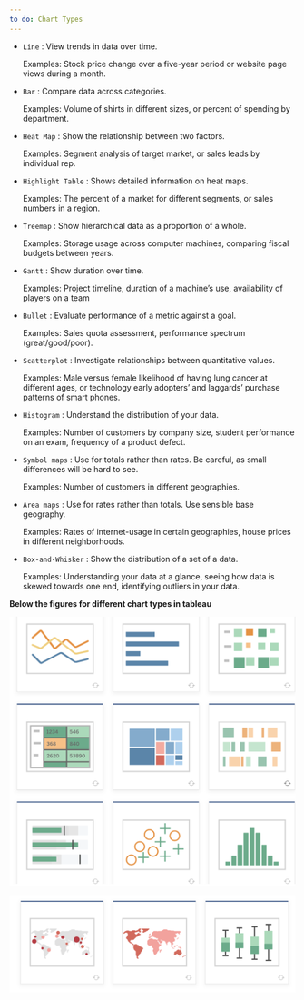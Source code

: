 ```yaml
---
to do: Chart Types
---
```


* `Line`            : View trends in data over time.  

    Examples:  Stock price change over a five-year period or website page views during a month.

* `Bar`             : Compare data across categories.

    Examples: Volume of shirts in different sizes, or percent of spending by department.

* `Heat Map`        : Show the relationship between two factors.

    Examples: Segment analysis of target market, or sales leads by individual rep.

* `Highlight Table` : Shows detailed information on heat maps.

    Examples: The percent of a market for different segments, or sales numbers in a  region.

* `Treemap`         : Show hierarchical data as a proportion of a whole.

    Examples: Storage usage across computer machines, comparing fiscal budgets between years.

* `Gantt`           : Show duration over time.

    Examples: Project timeline, duration of a machine’s use, availability of players on a team

* `Bullet`          : Evaluate performance of a metric against a goal. 

    Examples: Sales quota assessment,  performance spectrum (great/good/poor).

* `Scatterplot`     : Investigate relationships between quantitative values.

    Examples: Male versus female likelihood of having lung cancer at different ages, or technology early adopters’ and laggards’ purchase patterns of smart phones.

* `Histogram`       : Understand the distribution of your data.

    Examples: Number of customers by company size, student performance on an exam, frequency of a product defect.

* `Symbol maps`     : Use for totals rather than rates. Be careful, as small differences will be hard to see.

    Examples: Number of customers in different geographies.

* `Area maps`       : Use for rates rather than totals. Use sensible base geography.   
  
    Examples: Rates of internet-usage in certain geographies, house prices in different neighborhoods.  

* `Box-and-Whisker` : Show the distribution of a set of a data. 

    Examples: Understanding your data at a glance, seeing how data is skewed towards one end, identifying outliers in your data.

**Below the figures for different chart types in tableau**

![Chart-1 Types](Screens/charts-1.png)

![Chart Types](Screens/charts-2.png)
